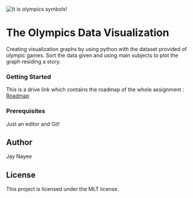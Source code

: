 ![It is olympics symbols!](german.jpg "The symbol")

# The Olympics Data Visualization

Creating visualization graphs by using python with the dataset provided of olympic games. Sort the data given and using main subjects to plot the graph residing a story.


### Getting Started
This is a drive link which contains the roadmap of the whole assignment : [Roadmap](https://docs.google.com/document/d/1cgTGXE5zYpB-SS2sJ6eiWcTtDF38J3OqJGZlxcR_WQY/edit#)


### Prerequisites
Just an editor and Git!

## Author 
Jay Nayee

## License
This project is licensed under the MLT license.